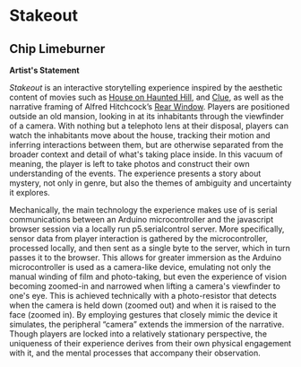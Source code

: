 # Stakeout

## Chip Limeburner

**Artist's Statement**

*Stakeout* is an interactive storytelling experience inspired by the aesthetic content of movies such as [House on Haunted Hill](https://en.wikipedia.org/wiki/House_on_Haunted_Hill), and [Clue](https://en.wikipedia.org/wiki/Clue_(film)), as well as the narrative framing of Alfred Hitchcock’s [Rear Window](https://en.wikipedia.org/wiki/Rear_Window). Players are positioned outside an old mansion, looking in at its inhabitants through the viewfinder of a camera. With nothing but a telephoto lens at their disposal, players can watch the inhabitants move about the house, tracking their motion and inferring interactions between them, but are otherwise separated from the broader context and detail of what's taking place inside. In this vacuum of meaning, the player is left to take photos and construct their own understanding of the events. The experience presents a story about mystery, not only in genre, but also the themes of ambiguity and uncertainty it explores.

Mechanically, the main technology the experience makes use of is serial communications between an Arduino microcontroller and the javascript browser session via a locally run p5.serialcontrol server. More specifically, sensor data from player interaction is gathered by the microcontroller, processed locally, and then sent as a single byte to the server, which in turn passes it to the browser. This allows for greater immersion as the Arduino microcontroller is used as a camera-like device, emulating not only the manual winding of film and photo-taking, but even the experience of vision becoming zoomed-in and narrowed when lifting a camera's viewfinder to one's eye. This is achieved technically with a photo-resistor that detects when the camera is held down (zoomed out) and when it is raised to the face (zoomed in). By employing gestures that closely mimic the device it simulates, the peripheral “camera” extends the immersion of the narrative. Though players are locked into a relatively stationary perspective, the uniqueness of their experience derives from their own physical engagement with it, and the mental processes that accompany their observation. 
